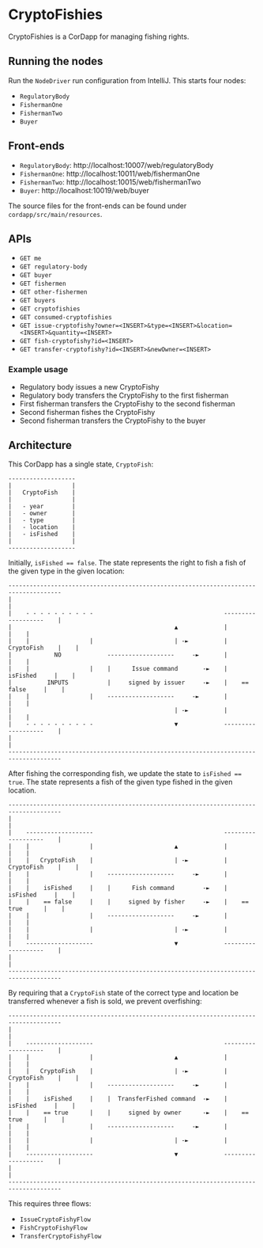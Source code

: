 # CryptoFishies

CryptoFishies is a CorDapp for managing fishing rights.

## Running the nodes

Run the `NodeDriver` run configuration from IntelliJ. This starts four nodes:

* `RegulatoryBody`
* `FishermanOne`
* `FishermanTwo`
* `Buyer`

## Front-ends

* `RegulatoryBody`: http://localhost:10007/web/regulatoryBody
* `FishermanOne`: http://localhost:10011/web/fishermanOne
* `FishermanTwo`: http://localhost:10015/web/fishermanTwo
* `Buyer`: http://localhost:10019/web/buyer

The source files for the front-ends can be found under `cordapp/src/main/resources`.

## APIs

* `GET me`
* `GET regulatory-body`
* `GET buyer`
* `GET fishermen`
* `GET other-fishermen`
* `GET buyers`
* `GET cryptofishies`
* `GET consumed-cryptofishies`
* `GET issue-cryptofishy?owner=<INSERT>&type=<INSERT>&location=<INSERT>&quantity=<INSERT>`
* `GET fish-cryptofishy?id=<INSERT>`
* `GET transfer-cryptofishy?id=<INSERT>&newOwner=<INSERT>`

### Example usage

* Regulatory body issues a new CryptoFishy
* Regulatory body transfers the CryptoFishy to the first fisherman
* First fisherman transfers the CryptoFishy to the second fisherman
* Second fisherman fishes the CryptoFishy
* Second fisherman transfers the CryptoFishy to the buyer

## Architecture

This CorDapp has a single state, `CryptoFish`:

    -------------------
    |                 |
    |   CryptoFish    |
    |                 |
    |   - year        |
    |   - owner       |
    |   - type        |
    |   - location    |
    |   - isFished    |
    |                 |    
    -------------------

Initially, `isFished == false`. The state represents the right to fish a fish of the given type in the given location:

    -------------------------------------------------------------------------------------
    |                                                                                   |
    |    - - - - - - - - - -                                     -------------------    |
    |                                              ▲             |                 |    |
    |    |                 |                       | -►          |   CryptoFish    |    |
    |            NO             -------------------     -►       |                 |    |
    |    |                 |    |      Issue command       -►    |    isFished     |    |
    |          INPUTS           |     signed by issuer     -►    |    == false     |    |
    |    |                 |    -------------------     -►       |                 |    |
    |                                              | -►          |                 |    |
    |    - - - - - - - - - -                       ▼             -------------------    |
    |                                                                                   |
    -------------------------------------------------------------------------------------

After fishing the corresponding fish, we update the state to `isFished == true`. The state represents a fish of the given type 
fished in the given location.

    -------------------------------------------------------------------------------------
    |                                                                                   |
    |    -------------------                                     -------------------    |
    |    |                 |                       ▲             |                 |    |
    |    |   CryptoFish    |                       | -►          |   CryptoFish    |    |
    |    |                 |    -------------------     -►       |                 |    |
    |    |    isFished     |    |      Fish command        -►    |    isFished     |    |
    |    |    == false     |    |     signed by fisher     -►    |    == true      |    |
    |    |                 |    -------------------     -►       |                 |    |
    |    |                 |                       | -►          |                 |    |
    |    -------------------                       ▼             -------------------    |
    |                                                                                   |
    -------------------------------------------------------------------------------------

By requiring that a `CryptoFish` state of the correct type and location be transferred whenever a fish is sold, we prevent 
overfishing:

    -------------------------------------------------------------------------------------
    |                                                                                   |
    |    -------------------                                     -------------------    |
    |    |                 |                       ▲             |                 |    |
    |    |   CryptoFish    |                       | -►          |   CryptoFish    |    |
    |    |                 |    -------------------     -►       |                 |    |
    |    |    isFished     |    |  TransferFished command  -►    |    isFished     |    |
    |    |    == true      |    |     signed by owner      -►    |    == true      |    |
    |    |                 |    -------------------     -►       |                 |    |
    |    |                 |                       | -►          |                 |    |
    |    -------------------                       ▼             -------------------    |
    |                                                                                   |
    -------------------------------------------------------------------------------------

This requires three flows:

* `IssueCryptoFishyFlow`
* `FishCryptoFishyFlow`
* `TransferCryptoFishyFlow`
